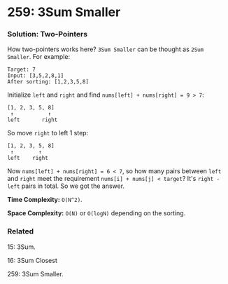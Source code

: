 # 259: 3Sum Smaller

### Solution: Two-Pointers
How two-pointers works here? `3Sum Smaller` can be thought as `2Sum Smaller`. For example:
```
Target: 7
Input: [3,5,2,8,1]
After sorting: [1,2,3,5,8]
```
Initialize `left` and `right` and find `nums[left] + nums[right] = 9 > 7`:
```
[1, 2, 3, 5, 8]
 ↑           ↑
left       right
```
So move `right` to left 1 step:
```
[1, 2, 3, 5, 8]
 ↑        ↑
left    right
```
Now `nums[left] + nums[right] = 6 < 7`, so how many pairs between `left` and `right` meet the requirement `nums[i] + nums[j] < target`? It's `right - left` pairs in total. So we got the answer.

**Time Complexity:** `O(N^2)`.

**Space Complexity:** `O(N)` or `O(logN)` depending on the sorting.

### Related
15: 3Sum.

16: 3Sum Closest

259: 3Sum Smaller.